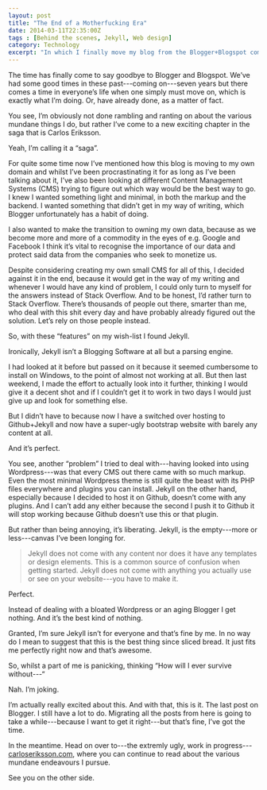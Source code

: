 ```yaml
---
layout: post
title: "The End of a Motherfucking Era"
date: 2014-03-11T22:35:00Z
tags : [Behind the scenes, Jekyll, Web design]
category: Technology
excerpt: "In which I finally move my blog from the Blogger+Blogspot combo to Github+Jekyll."
---
```

The time has finally come to say goodbye to Blogger and Blogspot. We’ve had some good times in these past---coming on---seven years but there comes a time in everyone’s life when one simply must move on, which is exactly what I’m doing. Or, have already done, as a matter of fact.

You see, I’m obviously not done rambling and ranting on about the various mundane things I do, but rather I’ve come to a new exciting chapter in the saga that is Carlos Eriksson.

Yeah, I’m calling it a “saga”.

For quite some time now I’ve mentioned how this blog is moving to my own domain and whilst I’ve been procrastinating it for as long as I’ve been talking about it, I’ve also been looking at different Content Management Systems (CMS) trying to figure out which way would be the best way to go. I knew I wanted something light and minimal, in both the markup and the backend. I wanted something that didn’t get in my way of writing, which Blogger unfortunately has a habit of doing.

I also wanted to make the transition to owning my own data, because as we become more and more of a commodity in the eyes of e.g. Google and Facebook I think it’s vital to recognise the importance of our data and protect said data from the companies who seek to monetize us.

Despite considering creating my own small CMS for all of this, I decided against it in the end, because it would get in the way of my writing and whenever I would have any kind of problem, I could only turn to myself for the answers instead of Stack Overflow. And to be honest, I’d rather turn to Stack Overflow. There’s thousands of people out there, smarter than me, who deal with this shit every day and have probably already figured out the solution. Let’s rely on those people instead.

So, with these “features” on my wish-list I found Jekyll.

Ironically, Jekyll isn’t a Blogging Software at all but a parsing engine.

I had looked at it before but passed on it because it seemed cumbersome to install on Windows, to the point of almost not working at all. But then last weekend, I made the effort to actually look into it further, thinking I would give it a decent shot and if I couldn’t get it to work in two days I would just give up and look for something else.

But I didn’t have to because now I have a switched over hosting to Github+Jekyll and now have a super-ugly bootstrap website with barely any content at all.

And it’s perfect.

You see, another “problem” I tried to deal with---having looked into using Wordpress---was that every CMS out there came with so much markup. Even the most minimal Wordpress theme is still quite the beast with its PHP files everywhere and plugins you can install. Jekyll on the other hand, especially because I decided to host it on Github, doesn’t come with any plugins. And I can’t add any either because the second I push it to Github it will stop working because Github doesn’t use this or that plugin.

But rather than being annoying, it’s liberating. Jekyll, is the empty---more or less---canvas I’ve been longing for.

> Jekyll does not come with any content nor does it have any templates or design elements. This is a common source of confusion when getting started. Jekyll does not come with anything you actually use or see on your website---you have to make it.

Perfect.

Instead of dealing with a bloated Wordpress or an aging Blogger I get nothing. And it’s the best kind of nothing.

Granted, I’m sure Jekyll isn’t for everyone and that’s fine by me. In no way do I mean to suggest that this is the best thing since sliced bread. It just fits me perfectly right now and that’s awesome.

So, whilst a part of me is panicking, thinking “How will I ever survive without---“

Nah. I’m joking.

I’m actually really excited about this. And with that, this is it. The last post on Blogger. I still have a lot to do. Migrating all the posts from here is going to take a while---because I want to get it right---but that’s fine, I’ve got the time.

In the meantime. Head on over to---the extremly ugly, work in progress---[carloseriksson.com][carlos], where you can continue to read about the various mundane endeavours I pursue.

See you on the other side.

[carlos]: http://carloseriksson.com/